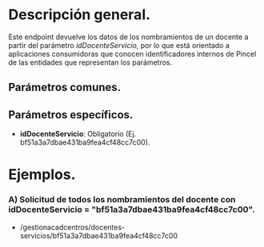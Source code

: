 
# Descripción general.

Este endpoint devuelve los datos de los nombramientos de un docente a partir del parámetro _idDocenteServicio_, por lo que está orientado a aplicaciones consumidoras que conocen identificadores internos de Pincel de las entidades que representan los parámetros.

## Parámetros comunes.

## Parámetros específicos.

* **idDocenteServicio**: Obligatorio (Ej. bf51a3a7dbae431ba9fea4cf48cc7c00).

# Ejemplos.

### A) Solicitud de todos los nombramientos del docente con idDocenteServicio = "bf51a3a7dbae431ba9fea4cf48cc7c00".
* /gestionacadcentros/docentes-servicios/bf51a3a7dbae431ba9fea4cf48cc7c00



